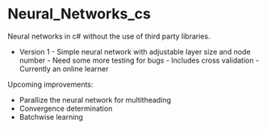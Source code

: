 # Neural_Networks_cs
Neural networks in c# without the use of third party libraries.
  - Version 1 - Simple neural network with adjustable layer size and node number
              - Need some more testing for bugs
              - Includes cross validation
              - Currently an online learner
              
Upcoming improvements:
  - Parallize the neural network for multitheading
  - Convergence determination
  - Batchwise learning
